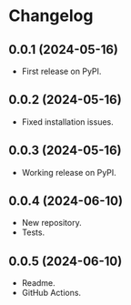 # Changelog

## 0.0.1 (2024-05-16)

* First release on PyPI.

## 0.0.2 (2024-05-16)

* Fixed installation issues.

## 0.0.3 (2024-05-16)

* Working release on PyPI.

## 0.0.4 (2024-06-10)

* New repository.
* Tests.

## 0.0.5 (2024-06-10)

* Readme.
* GitHub Actions.
